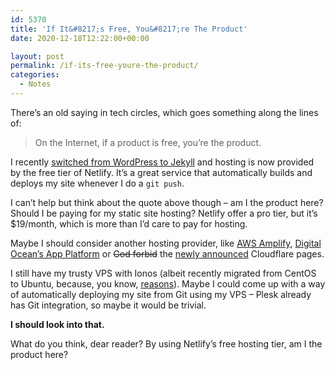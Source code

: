 ```yaml
---
id: 5370
title: 'If It&#8217;s Free, You&#8217;re The Product'
date: 2020-12-18T12:22:00+00:00

layout: post
permalink: /if-its-free-youre-the-product/
categories:
  - Notes
---
```

There&#8217;s an old saying in tech circles, which goes something along the lines of:

<blockquote class="wp-block-quote is-style-large">
  <p>
    On the Internet, if a product is free, you&#8217;re the product.
  </p>
</blockquote>

I recently [switched from WordPress to Jekyll](/goodbye-wordpress-switched-to-jekyll/) and hosting is now provided by the free tier of Netlify. It&#8217;s a great service that automatically builds and deploys my site whenever I do a `git push`.

I can&#8217;t help but think about the quote above though &#8211; am I the product here? Should I be paying for my static site hosting? Netlify offer a pro tier, but it&#8217;s $19/month, which is more than I&#8217;d care to pay for hosting.

Maybe I should consider another hosting provider, like [AWS Amplify](https://console.amplify.aws/), [Digital Ocean&#8217;s App Platform](https://www.digitalocean.com/products/app-platform/) or <del>God forbid</del> the [newly announced](https://blog.cloudflare.com/cloudflare-pages/) Cloudflare pages.

I still have my trusty VPS with Ionos (albeit recently migrated from CentOS to Ubuntu, because, you know, [reasons](https://blog.centos.org/2020/12/future-is-centos-stream/)). Maybe I could come up with a way of automatically deploying my site from Git using my VPS &#8211; Plesk already has Git integration, so maybe it would be trivial.

**I should look into that.**

What do you think, dear reader? By using Netlify&#8217;s free hosting tier, am I the product here?
